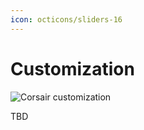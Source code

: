 ```yaml
---
icon: octicons/sliders-16
---
```


# Customization

<img src="../../assets/images/flow-customization.drawio.svg" alt="Corsair customization" class="invert-on-slate">

TBD
